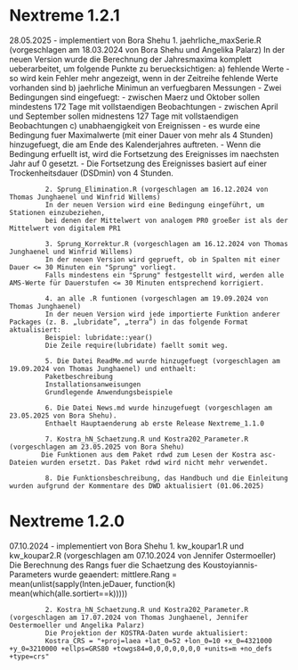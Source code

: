 ﻿# Nextreme 1.2.1

28.05.2025  - implementiert von Bora Shehu
			 1. jaehrliche_maxSerie.R (vorgeschlagen am 18.03.2024 von Bora Shehu und Angelika Palarz)
			 In der neuen Version wurde die Berechnung der Jahresmaxima komplett ueberarbeitet, um folgende Punkte zu beruecksichtigen: 
			 a) fehlende Werte - so wird kein Fehler mehr angezeigt, wenn in der Zeitreihe fehlende Werte vorhanden sind
			 b) jaehrliche Minimun an verfuegbaren Messungen - Zwei Bedingungen sind eingefuegt:
			     - zwischen Maerz und Oktober sollen mindestens 172 Tage mit vollstaendigen Beobachtungen
			     - zwischen April und September sollen midnestens 127 Tage mit vollstaendigen Beobachtungen
			 c) unabhaengigkeit von Ereignissen - es wurde eine Bedingung fuer Maximalwerte (mit einer Dauer von mehr als 4 Stunden) hinzugefuegt, die am Ende des Kalenderjahres auftreten. 
			     - Wenn die Bedingung erfuellt ist, wird die Fortsetzung des Ereignisses im naechsten Jahr auf 0 gesetzt. 
			     - Die Fortsetzung des Ereignisses basiert auf einer Trockenheitsdauer (DSDmin) von 4 Stunden. 

			 2. Sprung_Elimination.R (vorgeschlagen am 16.12.2024 von Thomas Junghaenel und Winfrid Willems)
			 In der neuen Version wird eine Bedingung eingeführt, um Stationen einzubeziehen, 
			 bei denen der Mittelwert von analogem PR0 groeßer ist als der Mittelwert von digitalem PR1
			 
		   	 3. Sprung_Korrektur.R (vorgeschlagen am 16.12.2024 von Thomas Junghaenel und Winfrid Willems)
			 In der neuen Version wird geprueft, ob in Spalten mit einer Dauer <= 30 Minuten ein "Sprung" vorliegt. 
			 Falls mindestens ein "Sprung" festgestellt wird, werden alle AMS-Werte für Dauerstufen <= 30 Minuten entsprechend korrigiert. 
			 
			 4. an alle .R funtionen (vorgeschlagen am 19.09.2024 von Thomas Junghaenel)
			 In der neuen Version wird jede importierte Funktion anderer Packages (z. B. „lubridate”, „terra”) in das folgende Format aktualisiert:
			 Beispiel: lubridate::year()
			 Die Zeile require(lubridate) faellt somit weg.
			 
			 5. Die Datei ReadMe.md wurde hinzugefuegt (vorgeschlagen am 19.09.2024 von Thomas Junghaenel) und enthaelt:
			 Paketbeschreibung
			 Installationsanweisungen
			 Grundlegende Anwendungsbeispiele
			
			 6. Die Datei News.md wurde hinzugefuegt (vorgeschlagen am 23.05.2025 von Bora Shehu).
			 Enthaelt Hauptaenderung ab erste Release Nextreme_1.1.0
			 
			 7. Kostra_hN_Schaetzung.R und Kostra202_Parameter.R (vorgeschlagen am 23.05.2025 von Bora Shehu)
			Die Funktionen aus dem Paket rdwd zum Lesen der Kostra asc-Dateien wurden ersetzt. Das Paket rdwd wird nicht mehr verwendet.

			 8. Die Funktionsbeschreibung, das Handbuch und die Einleitung wurden aufgrund der Kommentare des DWD aktualisiert (01.06.2025)

# Nextreme 1.2.0	 
07.10.2024 - implementiert von Bora Shehu
			 1. kw_koupar1.R und kw_koupar2.R (vorgeschlagen am 07.10.2024 von Jennifer Ostermoeller)
			 Die Berechnung des Rangs fuer die Schaetzung des Koustoyiannis-Parameters wurde geaendert:
			 mittlere.Rang  = mean(unlist(sapply(Inten.jeDauer, function(k) mean(which(alle.sortiert==k)))))
			 
			 2. Kostra_hN_Schaetzung.R und Kostra202_Parameter.R (vorgeschlagen am 17.07.2024 von Thomas Junghaenel, Jennifer Oestermoeller und Angelika Palarz)
			 Die Projektion der KOSTRA-Daten wurde aktualisiert:
			 Kostra_CRS = "+proj=laea +lat_0=52 +lon_0=10 +x_0=4321000 +y_0=3210000 +ellps=GRS80 +towgs84=0,0,0,0,0,0,0 +units=m +no_defs +type=crs"

